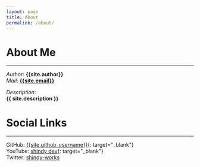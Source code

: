 ```yaml
---
layout: page
title: About
permalink: /about/
---
```


# About Me
***

*Author*:  **{{site.author}}**  
*Mail*:  [**{{site.email}}**](mailto:{{site.email}})  

*Description*:  
**{{ site.description }}**

# Social Links
***
GitHub:  [{{site.github_username}}](https://github.com/{{site.github_username}}/){: target="_blank"}  
YouTube:  [shindy dev](https://youtube.com/channel/UC6GDtQ7oLtTTUEHhSGv7yVw){: target="_blank"}  
Twitter:  [shindy-works](https://twitter.com/ShindyWorks)  
